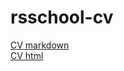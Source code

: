# rsschool-cv
[CV markdown](https://nikov4.github.io/rsschool-cv/cv)<br>
[CV html](https://nikov4.github.io/rsschool-cv/)